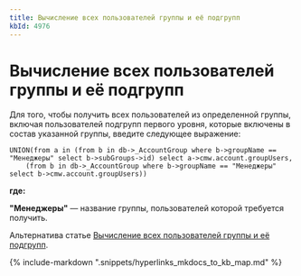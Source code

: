 ```yaml
---
title: Вычисление всех пользователей группы и её подгрупп
kbId: 4976
---
```


# Вычисление всех пользователей группы и её подгрупп

Для того, чтобы получить всех пользователей из определенной группы, включая пользователей подгрупп первого уровня, которые включены в состав указанной группы, введите следующее выражение:

```
UNION(from a in (from b in db->_AccountGroup where b->groupName == "Менеджеры" select b->subGroups->id) select a->cmw.account.groupUsers,
    (from b in db->_AccountGroup where b->groupName == "Менеджеры" select b->cmw.account.groupUsers))
```

**где:**

**"Менеджеры"** — название группы, пользователей которой требуется получить.

Альтернатива статье [Вычисление всех пользователей группы и её подгрупп](https://kb.comindware.ru/article.php?id=4938).

{% include-markdown ".snippets/hyperlinks_mkdocs_to_kb_map.md" %}
